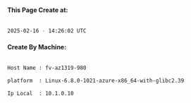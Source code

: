 
   
#### This Page Create at:

```bash

2025-02-16 - 14:26:02 UTC

```

#### Create By Machine:

```bash

Host Name : fv-az1319-980

platform  : Linux-6.8.0-1021-azure-x86_64-with-glibc2.39

Ip Local  : 10.1.0.10

```

